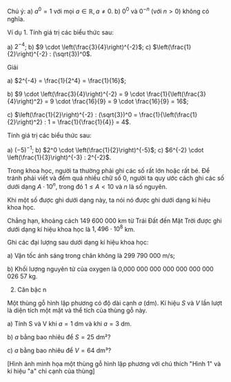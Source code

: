 Chú ý: a) $a^0 = 1$ với mọi $a \in \mathbb{R}, a \neq 0$.
       b) $0^0$ và $0^{-n}$ (với $n > 0$) không có nghĩa.

Ví dụ 1. Tính giá trị các biểu thức sau:

a) $2^{-4}$;                b) $9 \cdot \left(\frac{3}{4}\right)^{-2}$;                c) $\left(\frac{1}{2}\right)^{-2} : (\sqrt{3})^0$.

Giải

a) $2^{-4} = \frac{1}{2^4} = \frac{1}{16}$;

b) $9 \cdot \left(\frac{3}{4}\right)^{-2} = 9 \cdot \frac{1}{\left(\frac{3}{4}\right)^2} = 9 \cdot \frac{16}{9} = 9 \cdot \frac{16}{9} = 16$;

c) $\left(\frac{1}{2}\right)^{-2} : (\sqrt{3})^0 = \frac{1}{\left(\frac{1}{2}\right)^2} : 1 = \frac{1}{\frac{1}{4}} = 4$.

Tính giá trị các biểu thức sau:

a) $(-5)^{-1}$;                b) $2^0 \cdot \left(\frac{1}{2}\right)^{-5}$;                c) $6^{-2} \cdot \left(\frac{1}{3}\right)^{-3} : 2^{-2}$.

Trong khoa học, người ta thường phải ghi các số rất lớn hoặc rất bé. Để tránh phải viết và đếm quá nhiều chữ số 0, người ta quy ước cách ghi các số dưới dạng $A \cdot 10^n$, trong đó $1 \leq A < 10$ và $n$ là số nguyên.

Khi một số được ghi dưới dạng này, ta nói nó được ghi dưới dạng kí hiệu khoa học.

Chẳng hạn, khoảng cách 149 600 000 km từ Trái Đất đến Mặt Trời được ghi dưới dạng kí hiệu khoa học là $1,496 \cdot 10^8$ km.

Ghi các đại lượng sau dưới dạng kí hiệu khoa học:

a) Vận tốc ánh sáng trong chân không là 299 790 000 m/s;

b) Khối lượng nguyên tử của oxygen là 0,000 000 000 000 000 000 000 026 57 kg.

2. Căn bậc n

Một thùng gỗ hình lập phương có độ dài cạnh $a$ (dm). Kí hiệu $S$ và $V$ lần lượt là diện tích một mặt và thể tích của thùng gỗ này.

a) Tính S và V khi $a = 1$ dm và khi $a = 3$ dm.

b) $a$ bằng bao nhiêu để $S = 25$ dm²?

c) $a$ bằng bao nhiêu để $V = 64$ dm³?

[Hình ảnh minh họa một thùng gỗ hình lập phương với chú thích "Hình 1" và kí hiệu "a" chỉ cạnh của thùng]